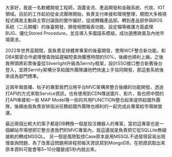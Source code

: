 大家好，我是一名軟體開發工程師，涵蓋金流、產品開發和金融系統、代收、IOT領域。目前的工作起初從金流團隊開始，負責支付串接和環境整理，期間大多檢視程式碼我主動與主管討論我的實作偏好，促成轉職產品部。轉到產品部參與BOS系統（二元期權）的後臺開發，開發相關報表功能、設定檔等維護方面處理BUG、優化Stored Procedure，並且導入多國語系模組，成功適應歐美及內地市場需求。

2022年世界盃期間，我負責足球體育專案的後臺開發，使用WCF整合新功能，和DBA緊密合作處理慢查詢延遲縮短查詢響應時間約50%，後續也順利上線。之後我帶頭將彩票後臺從Silverlight升級為Sernity框架，設計SSO接口整合新舊後台登入，並將Sernity架構分享給國外團隊讓他們快速上手協同開發，那這套系統後來成為部門標準。

近兩年做直播、帖子的專案我們沿用平台MVC架構來整合後續的功能開發，透過打API的方式來取Service資訊，也有使用到CDN傳送圖片、影片，我也把中間的打API串接和一些 MAP Model等一些的共用FUNCTION整合起來提供給國外團隊，後續由我負責安排指派任務給國外團隊也順利的一起完成此專案給市場做營運。

最近兩個比較大的案子都是DB轉換一個是投注機器人的專案，當初這專案也是一個網站市場想把它整合進我們的MVC專案內，我這邊就是負責把它從SQLLite無縫接軌的轉成MSSQL。
另一個是風險監控Case原本是用MSSQL不過發現容易出現慢查詢問題，為了改善這問題用排程把每天資訊寫到MongoDB，在把資訊取出來原本資料可能會等5~10分鐘變成5秒內就出來。


